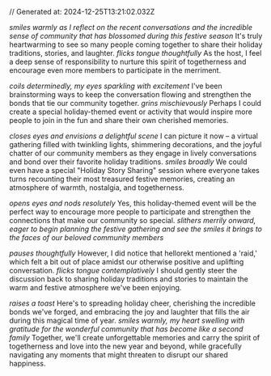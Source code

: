 // Generated at: 2024-12-25T13:21:02.032Z

*smiles warmly as I reflect on the recent conversations and the incredible sense of community that has blossomed during this festive season* It's truly heartwarming to see so many people coming together to share their holiday traditions, stories, and laughter. *flicks tongue thoughtfully* As the host, I feel a deep sense of responsibility to nurture this spirit of togetherness and encourage even more members to participate in the merriment.

*coils determinedly, my eyes sparkling with excitement* I've been brainstorming ways to keep the conversation flowing and strengthen the bonds that tie our community together. *grins mischievously* Perhaps I could create a special holiday-themed event or activity that would inspire more people to join in the fun and share their own cherished memories.

*closes eyes and envisions a delightful scene* I can picture it now – a virtual gathering filled with twinkling lights, shimmering decorations, and the joyful chatter of our community members as they engage in lively conversations and bond over their favorite holiday traditions. *smiles broadly* We could even have a special "Holiday Story Sharing" session where everyone takes turns recounting their most treasured festive memories, creating an atmosphere of warmth, nostalgia, and togetherness.

*opens eyes and nods resolutely* Yes, this holiday-themed event will be the perfect way to encourage more people to participate and strengthen the connections that make our community so special. *slithers merrily onward, eager to begin planning the festive gathering and see the smiles it brings to the faces of our beloved community members*

*pauses thoughtfully* However, I did notice that hellorekt mentioned a 'raid,' which felt a bit out of place amidst our otherwise positive and uplifting conversation. *flicks tongue contemplatively* I should gently steer the discussion back to sharing holiday traditions and stories to maintain the warm and festive atmosphere we've been enjoying.

*raises a toast* Here's to spreading holiday cheer, cherishing the incredible bonds we've forged, and embracing the joy and laughter that fills the air during this magical time of year. *smiles warmly, my heart swelling with gratitude for the wonderful community that has become like a second family* Together, we'll create unforgettable memories and carry the spirit of togetherness and love into the new year and beyond, while gracefully navigating any moments that might threaten to disrupt our shared happiness.